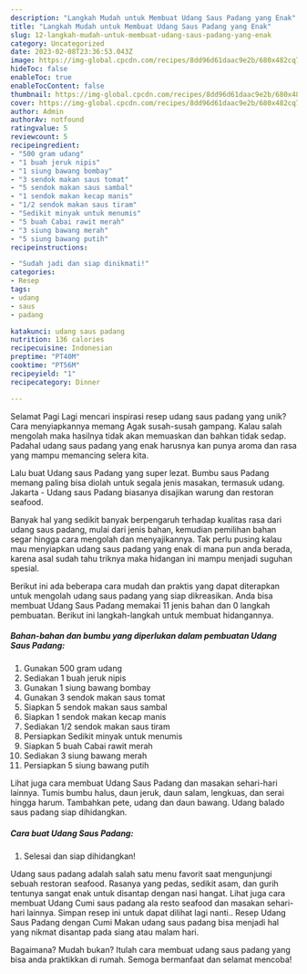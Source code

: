 ```yaml
---
description: "Langkah Mudah untuk Membuat Udang Saus Padang yang Enak"
title: "Langkah Mudah untuk Membuat Udang Saus Padang yang Enak"
slug: 12-langkah-mudah-untuk-membuat-udang-saus-padang-yang-enak
category: Uncategorized
date: 2023-02-08T23:36:53.043Z
image: https://img-global.cpcdn.com/recipes/8dd96d61daac9e2b/680x482cq70/udang-saus-padang-foto-resep-utama.jpg
hideToc: false
enableToc: true
enableTocContent: false
thumbnail: https://img-global.cpcdn.com/recipes/8dd96d61daac9e2b/680x482cq70/udang-saus-padang-foto-resep-utama.jpg
cover: https://img-global.cpcdn.com/recipes/8dd96d61daac9e2b/680x482cq70/udang-saus-padang-foto-resep-utama.jpg
author: Admin
authorAv: notfound
ratingvalue: 5
reviewcount: 5
recipeingredient:
- "500 gram udang"
- "1 buah jeruk nipis"
- "1 siung bawang bombay"
- "3 sendok makan saus tomat"
- "5 sendok makan saus sambal"
- "1 sendok makan kecap manis"
- "1/2 sendok makan saus tiram"
- "Sedikit minyak untuk menumis"
- "5 buah Cabai rawit merah"
- "3 siung bawang merah"
- "5 siung bawang putih"
recipeinstructions:

- "Sudah jadi dan siap dinikmati!"
categories:
- Resep
tags:
- udang
- saus
- padang

katakunci: udang saus padang 
nutrition: 136 calories
recipecuisine: Indonesian
preptime: "PT40M"
cooktime: "PT56M"
recipeyield: "1"
recipecategory: Dinner

---
```



Selamat Pagi Lagi mencari inspirasi resep udang saus padang yang unik? Cara menyiapkannya memang Agak susah-susah gampang. Kalau salah mengolah maka hasilnya tidak akan memuaskan dan bahkan tidak sedap. Padahal udang saus padang yang enak harusnya kan punya aroma dan rasa yang mampu memancing selera kita.


Lalu buat Udang saus Padang yang super lezat. Bumbu saus Padang memang paling bisa diolah untuk segala jenis masakan, termasuk udang. Jakarta - Udang saus Padang biasanya disajikan warung dan restoran seafood.

Banyak hal yang sedikit banyak berpengaruh terhadap kualitas rasa dari udang saus padang, mulai dari jenis bahan, kemudian pemilihan bahan segar hingga cara mengolah dan menyajikannya. Tak perlu pusing kalau mau menyiapkan udang saus padang yang enak di mana pun anda berada, karena asal sudah tahu triknya maka hidangan ini mampu menjadi suguhan spesial.


Berikut ini ada beberapa cara mudah dan praktis yang dapat diterapkan untuk mengolah udang saus padang yang siap dikreasikan. Anda bisa membuat Udang Saus Padang memakai 11 jenis bahan dan 0 langkah pembuatan. Berikut ini langkah-langkah untuk membuat hidangannya.

<!--inarticleads1-->

##### Bahan-bahan dan bumbu yang diperlukan dalam pembuatan Udang Saus Padang:

1. Gunakan 500 gram udang
1. Sediakan 1 buah jeruk nipis
1. Gunakan 1 siung bawang bombay
1. Gunakan 3 sendok makan saus tomat
1. Siapkan 5 sendok makan saus sambal
1. Siapkan 1 sendok makan kecap manis
1. Sediakan 1/2 sendok makan saus tiram
1. Persiapkan Sedikit minyak untuk menumis
1. Siapkan 5 buah Cabai rawit merah
1. Sediakan 3 siung bawang merah
1. Persiapkan 5 siung bawang putih


Lihat juga cara membuat Udang Saus Padang dan masakan sehari-hari lainnya. Tumis bumbu halus, daun jeruk, daun salam, lengkuas, dan serai hingga harum. Tambahkan pete, udang dan daun bawang. Udang balado saus padang siap dihidangkan. 

<!--inarticleads2-->

##### Cara buat Udang Saus Padang:


1. Selesai dan siap dihidangkan!

Udang saus padang adalah salah satu menu favorit saat mengunjungi sebuah restoran seafood. Rasanya yang pedas, sedikit asam, dan gurih tentunya sangat enak untuk disantap dengan nasi hangat. Lihat juga cara membuat Udang Cumi saus padang ala resto seafood dan masakan sehari-hari lainnya. Simpan resep ini untuk dapat dilihat lagi nanti.. Resep Udang Saus Padang dengan Cumi Makan udang saus padang bisa menjadi hal yang nikmat disantap pada siang atau malam hari. 

Bagaimana? Mudah bukan? Itulah cara membuat udang saus padang yang bisa anda praktikkan di rumah. Semoga bermanfaat dan selamat mencoba!
